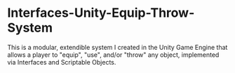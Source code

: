 # Interfaces-Unity-Equip-Throw-System
This is a modular, extendible system I created in the Unity Game Engine that allows a player to "equip", "use", and/or "throw" any object, implemented via Interfaces and Scriptable Objects.



